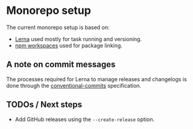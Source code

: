 # Monorepo setup

The current monorepo setup is based on:

- [Lerna](https://github.com/lerna/lerna) used mostly for task running and versioning.
- [npm workspaces](https://docs.npmjs.com/cli/v8/using-npm/workspaces) used for package linking.

## A note on commit messages

The processes required for Lerna to manage releases and changelogs is done through the [conventional-commits](https://www.conventionalcommits.org/en/v1.0.0/) specification.

## TODOs / Next steps

- Add GitHub releases using the `--create-release` option.
